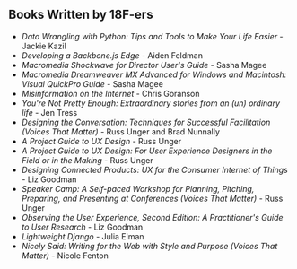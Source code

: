 ## Books Written by 18F-ers 

* _Data Wrangling with Python: Tips and Tools to Make Your Life Easier_ - Jackie Kazil
* _Developing a Backbone.js Edge_ - Aiden Feldman
* _Macromedia Shockwave for Director User's Guide_ - Sasha Magee
* _Macromedia Dreamweaver MX Advanced for Windows and Macintosh: Visual QuickPro Guide_ - Sasha Magee
* _Misinformation on the Internet_ - Chris Goranson
* _You're Not Pretty Enough: Extraordinary stories from an (un) ordinary life_ - Jen Tress 
* _Designing the Conversation: Techniques for Successful Facilitation (Voices That Matter)_ - Russ Unger and Brad Nunnally 
* _A Project Guide to UX Design_ - Russ Unger
* _A Project Guide to UX Design: For User Experience Designers in the Field or in the Making_ - Russ Unger
* _Designing Connected Products: UX for the Consumer Internet of Things_ - Liz Goodman
* _Speaker Camp: A Self-paced Workshop for Planning, Pitching, Preparing, and Presenting at Conferences (Voices That Matter)_ - Russ Unger
* _Observing the User Experience, Second Edition: A Practitioner's Guide to User Research_ - Liz Goodman
* _Lightweight Django_ - Julia Elman 
* _Nicely Said: Writing for the Web with Style and Purpose (Voices That Matter)_ - Nicole Fenton
